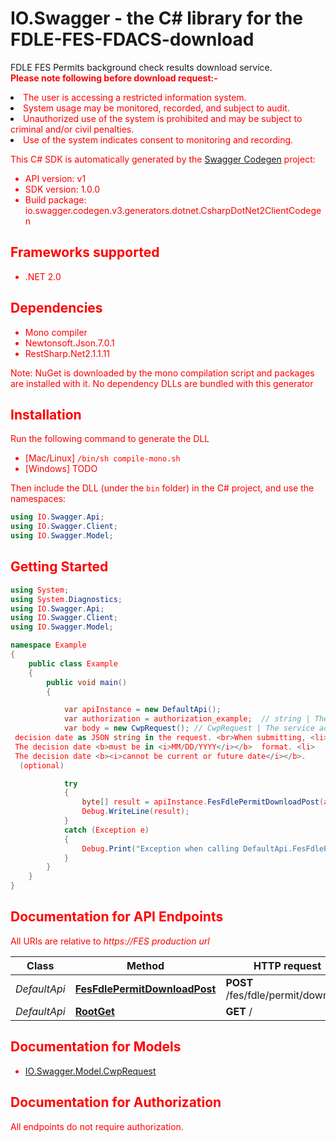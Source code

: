 # IO.Swagger - the C# library for the FDLE-FES-FDACS-download

FDLE FES Permits background check results download service. <br><font color=red><b>Please note following before download request:-</b> <li>The user is accessing a restricted information system. <li>System usage may be monitored, recorded, and subject to audit. <li>Unauthorized use of the system is prohibited and may be subject to criminal and/or civil penalties. <li>Use of the system indicates consent to monitoring and recording.

This C# SDK is automatically generated by the [Swagger Codegen](https://github.com/swagger-api/swagger-codegen) project:

- API version: v1
- SDK version: 1.0.0
- Build package: io.swagger.codegen.v3.generators.dotnet.CsharpDotNet2ClientCodegen

<a name="frameworks-supported"></a>
## Frameworks supported
- .NET 2.0

<a name="dependencies"></a>
## Dependencies
- Mono compiler
- Newtonsoft.Json.7.0.1
- RestSharp.Net2.1.1.11

Note: NuGet is downloaded by the mono compilation script and packages are installed with it. No dependency DLLs are bundled with this generator

<a name="installation"></a>
## Installation
Run the following command to generate the DLL
- [Mac/Linux] `/bin/sh compile-mono.sh`
- [Windows] TODO

Then include the DLL (under the `bin` folder) in the C# project, and use the namespaces:
```csharp
using IO.Swagger.Api;
using IO.Swagger.Client;
using IO.Swagger.Model;
```
<a name="getting-started"></a>
## Getting Started

```csharp
using System;
using System.Diagnostics;
using IO.Swagger.Api;
using IO.Swagger.Client;
using IO.Swagger.Model;

namespace Example
{
    public class Example
    {
        public void main()
        {

            var apiInstance = new DefaultApi();
            var authorization = authorization_example;  // string | The service expects valid user name and password supplied in the Request header for authorization purpose. 
            var body = new CwpRequest(); // CwpRequest | The service accepts
 decision date as JSON string in the request. <br>When submitting, <li>
 The decision date <b>must be in <i>MM/DD/YYYY</i></b>  format. <li>
 The decision date <b><i>cannot be current or future date</i></b>.
  (optional) 

            try
            {
                byte[] result = apiInstance.FesFdlePermitDownloadPost(authorization, body);
                Debug.WriteLine(result);
            }
            catch (Exception e)
            {
                Debug.Print("Exception when calling DefaultApi.FesFdlePermitDownloadPost: " + e.Message );
            }
        }
    }
}
```

<a name="documentation-for-api-endpoints"></a>
## Documentation for API Endpoints

All URIs are relative to *https://FES production url*

Class | Method | HTTP request | Description
------------ | ------------- | ------------- | -------------
*DefaultApi* | [**FesFdlePermitDownloadPost**](docs/DefaultApi.md#fesfdlepermitdownloadpost) | **POST** /fes/fdle/permit/download | 
*DefaultApi* | [**RootGet**](docs/DefaultApi.md#rootget) | **GET** / | 

<a name="documentation-for-models"></a>
## Documentation for Models

 - [IO.Swagger.Model.CwpRequest](docs/CwpRequest.md)

<a name="documentation-for-authorization"></a>
## Documentation for Authorization

All endpoints do not require authorization.
